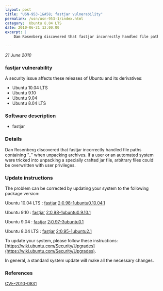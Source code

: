 ```yaml
---
layout: post
title: "USN-953-1&#58; fastjar vulnerability"
permalink: /usn/usn-953-1/index.html
category:  Ubuntu 8.04 LTS
date: 2010-06-21 12:00:00
excerpt: |
    Dan Rosenberg discovered that fastjar incorrectly handled file paths containing &quot;..&quot; when unpacking archives. If a user or an automated system were tricked into unpacking a specially crafted jar file, arbitrary files could be overwritten with user privileges. 
    
--- 
```

 
 

*21 June 2010*

### fastjar vulnerability

A security issue affects these releases of Ubuntu and its derivatives:

* Ubuntu 10.04 LTS
* Ubuntu 9.10
* Ubuntu 9.04
* Ubuntu 8.04 LTS

### Software description

* fastjar 

### Details

Dan Rosenberg discovered that fastjar incorrectly handled file paths containing &quot;..&quot; when unpacking archives. If a user or an automated system were tricked into unpacking a specially crafted jar file, arbitrary files could be overwritten with user privileges. 

### Update instructions

The problem can be corrected by updating your system to the following package version:

Ubuntu 10.04 LTS
 : [fastjar](https://launchpad.net/ubuntu/+source/fastjar) <span> [2:0.98-1ubuntu0.10.04.1](https://launchpad.net/ubuntu/+source/fastjar/2:0.98-1ubuntu0.10.04.1) </span> 

Ubuntu 9.10
 : [fastjar](https://launchpad.net/ubuntu/+source/fastjar) <span> [2:0.98-1ubuntu0.9.10.1](https://launchpad.net/ubuntu/+source/fastjar/2:0.98-1ubuntu0.9.10.1) </span> 

Ubuntu 9.04
 : [fastjar](https://launchpad.net/ubuntu/+source/fastjar) <span> [2:0.97-3ubuntu0.1](https://launchpad.net/ubuntu/+source/fastjar/2:0.97-3ubuntu0.1) </span> 

Ubuntu 8.04 LTS
 : [fastjar](https://launchpad.net/ubuntu/+source/fastjar) <span> [2:0.95-1ubuntu2.1](https://launchpad.net/ubuntu/+source/fastjar/2:0.95-1ubuntu2.1) </span> 

To update your system, please follow these instructions: [https://wiki.ubuntu.com/Security/Upgrades](https://wiki.ubuntu.com/Security/Upgrades).

In general, a standard system update will make all the necessary changes. 

### References

 
 [CVE-2010-0831](http://people.ubuntu.com/~ubuntu-security/cve/CVE-2010-0831)
 

